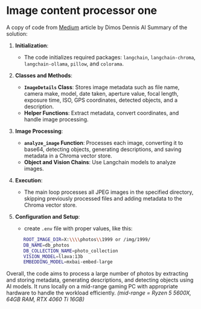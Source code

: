 
# Image content processor one 

A copy of code from [Medium](https://medium.com/@dimosdennis/personal-photo-library-with-langchain-ollama-llava-fully-local-e82edfe07f54) article by Dimos Dennis
AI Summary of the solution:

1. **Initialization**:
   - The code initializes required packages: `langchain`, `langchain-chroma`, `langchain-ollama`, `pillow`, and `colorama`.

2. **Classes and Methods**:
   - **`ImageDetails` Class**: Stores image metadata such as file name, camera make, model, date taken, aperture value, focal length, exposure time, ISO, GPS coordinates, detected objects, and a description.
   - **Helper Functions**: Extract metadata, convert coordinates, and handle image processing.

3. **Image Processing**:
   - **`analyze_image` Function**: Processes each image, converting it to base64, detecting objects, generating descriptions, and saving metadata in a Chroma vector store.
   - **Object and Vision Chains**: Use Langchain models to analyze images.

4. **Execution**:
   - The main loop processes all JPEG images in the specified directory, skipping previously processed files and adding metadata to the Chroma vector store.

5. **Configuration and Setup**:
   - create `.env` file with proper values, like this:

   ```bash
      ROOT_IMAGE_DIR=X:\\\\photos\\1999 or /img/1999/
      DB_NAME=db_photos
      DB_COLLECTION_NAME=photo_collection
      VISION_MODEL=llava:13b
      EMBEDDING_MODEL=mxbai-embed-large
   ```
   
Overall, the code aims to process a large number of photos by extracting and storing metadata, generating descriptions, and detecting objects using AI models. It runs locally on a mid-range gaming PC with appropriate hardware to handle the workload efficiently.
_(mid-range = Ryzen 5 5600X, 64GB RAM, RTX 4060 Ti 16GB)_